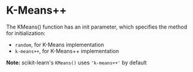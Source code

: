 # K-Means++

The KMeans() function has an init parameter, which specifies the method for initialization:
* `random`, for K-Means implementation
* `k-means++`, for K-Means++ implementation

__Note:__ scikit-learn's `KMeans()` uses `'k-means++'` by default